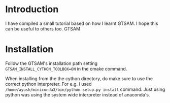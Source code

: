 # Introduction

I have compiled a small tutorial based on how I learnt GTSAM. I hope this can be useful to others too. GTSAM

# Installation

Follow the GTSAM's installation path setting `GTSAM_INSTALL_CYTHON_TOOLBOX=ON` in the cmake command.

When installing from the the cython directory, do make sure to use the correct python interpreter. For e.g. I used `/home/ayush/miniconda3/bin/python setup.py install` command. Just using python was using the system wide interpreter instead of anaconda's.

